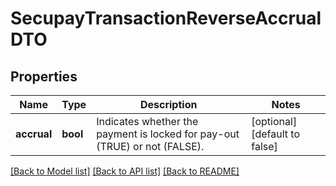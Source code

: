 # SecupayTransactionReverseAccrualDTO

## Properties
Name | Type | Description | Notes
------------ | ------------- | ------------- | -------------
**accrual** | **bool** | Indicates whether the payment is locked for pay-out (TRUE) or not (FALSE). | [optional] [default to false]

[[Back to Model list]](../README.md#documentation-for-models) [[Back to API list]](../README.md#documentation-for-api-endpoints) [[Back to README]](../README.md)


